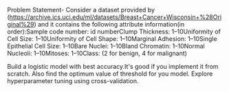 Problem Statement-
Consider a dataset provided by   (https://archive.ics.uci.edu/ml/datasets/Breast+Cancer+Wisconsin+%28Original%29) 
and it contains the following attribute information(in order):Sample code number: id numberClump Thickness: 1–10Uniformity of Cell Size: 1–10Uniformity of Cell Shape: 1–10Marginal Adhesion: 1–10Single Epithelial Cell Size: 1–10Bare Nuclei: 1–10Bland Chromatin: 1–10Normal Nucleoli: 1–10Mitoses: 1–10Class: (2 for benign, 4 for malignant)

Build a logistic model  with best accuracy.It's good if you implement it from scratch.
Also find the optimum value of threshold  for you model.
Explore hyperparameter tuning using cross-validation.